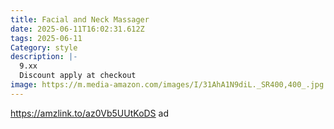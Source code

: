 ```yaml
---
title: Facial and Neck Massager
date: 2025-06-11T16:02:31.612Z
tags: 2025-06-11
Category: style
description: |-
  9.xx
  Discount apply at checkout
image: https://m.media-amazon.com/images/I/31AhA1N9diL._SR400,400_.jpg
---
```

https://amzlink.to/az0Vb5UUtKoDS     ad